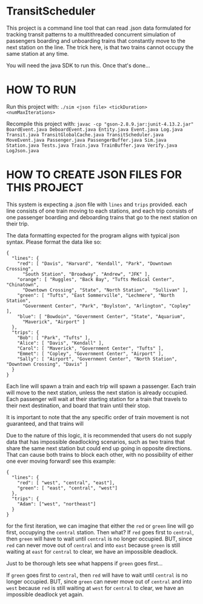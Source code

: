 # TransitScheduler
This project is a command line tool that can read .json data formulated for tracking transit patterns to a multithreaded concurrent simulation of passengers boarding and unboarding trains that constantly move to the next station on the line. The trick here, is that two trains cannot occupy the same station at any time.

You will need the java SDK to run this. Once that's done...

# HOW TO RUN
Run this project with:
    `./sim <json file> <tickDuration> <numMaxIterations>`


Recompile this project with:
  `javac -cp "gson-2.8.9.jar:junit-4.13.2.jar" BoardEvent.java DeboardEvent.java Entity.java Event.java Log.java Transit.java TransitGlobalCache.java TransitScheduler.java MoveEvent.java Passenger.java PassengerBuffer.java Sim.java Station.java Tests.java Train.java TrainBuffer.java Verify.java LogJson.java`
  
# HOW TO CREATE JSON FILES FOR THIS PROJECT
This system is expecting a .json file with `lines` and `trips` provided. each line consists of one train moving to each stations, and each trip consists of one passenger boarding and deboarding trains that go to the next station on their trip.

The data formatting expected for the program aligns with typical json syntax.
Please format the data like so:

```
{
  "lines": {
    "red": [ "Davis", "Harvard", "Kendall", "Park", "Downtown Crossing",
      "South Station", "Broadway", "Andrew", "JFK" ],
    "orange": [ "Ruggles", "Back Bay", "Tufts Medical Center", "Chinatown",
      "Downtown Crossing", "State", "North Station",  "Sullivan" ],
    "green": [ "Tufts", "East Sommerville", "Lechmere", "North Station",
      "Government Center", "Park", "Boylston", "Arlington", "Copley" ],
    "blue": [ "Bowdoin", "Government Center", "State", "Aquarium",
      "Maverick", "Airport" ]
  },
  "trips": {
    "Bob": [ "Park", "Tufts" ],
    "Alice": [ "Davis", "Kendall" ],
    "Carol": [ "Maverick", "Government Center", "Tufts" ],
    "Emmet": [ "Copley", "Government Center", "Airport" ],
    "Sally": [ "Airport", "Government Center", "North Station", "Downtown Crossing", "Davis" ]
  }
}
```

Each line will spawn a train and each trip will spawn a passenger. Each train will move to the next station, unless the next station is already occupied. Each passenger will wait at their starting station for a train that travels to their next destination, and board that train until their stop.

It is important to note that the any specific order of train movement is not guaranteed, and that trains will 

Due to the nature of this logic, it is recommended that users do not supply data that has impossible deadlocking scenarios, such as two trains that share the same next station but could end up going in opposite directions. That can cause both trains to block each other, with no possibility of either one ever moving forward!
see this example:

```
{
  "lines": {
    "red": [ "west", "central", "east"],
    "green": [ "east", "central", "west"]
  },
  "trips": {
    "Adam": ["west", "northeast"]
  }
}
```

for the first iteration, we can imagine that either the `red` or `green` line will go first, occupying the `central` station. Then what?
If `red` goes first to `central`, 
then `green` will have to wait until `central` is no longer occupied.
BUT, since `red` can never move out of `central` and into `east` because `green` is still waiting at `east` for `central` to clear,
we have an impossible deadlock. 

Just to be thorough lets see what happens if `green` goes first...

If `green` goes first to `central`,
then `red` will have to wait until `central` is no longer occupied.
BUT, since `green` can never move out of `central` and into `west` because `red` is still waiting at `west` for `central` to clear,
we have an impossible deadlock yet again.
